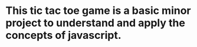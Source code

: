 # This tic tac toe game is a basic minor project to understand and apply the concepts of javascript. 